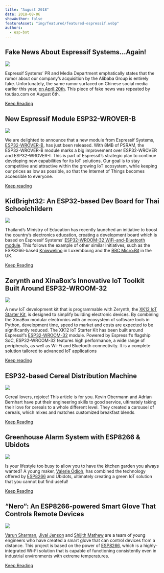 ```yaml
---
title: "August 2018"
date: 2018-08-06
showAuthor: false
featureAsset: "img/featured/featured-espressif.webp"
authors:
  - esp-bot
---
```

## Fake News About Espressif Systems…Again!

![](img/august-1.webp)

Espressif Systems’ PR and Media Department emphatically states that the rumor about our company’s acquisition by the Alibaba Group is entirely fake. Unfortunately, the same rumor surfaced on Chinese social media earlier this year, [on April 20th](https://www.espressif.com/en/media_overview/news/fake-news-about-espressif-systems?position=16&list=OaSXa-LfZyPKju7Wax3Dvue4Ar9dYpymSyB_fHaR4TM). This piece of fake news was repeated by toutiao.com on August 6th.

[Keep Reading](https://www.espressif.com/en/media_overview/news/fake-news-about-espressif-systems%E2%80%A6again?position=0&list=udSq_U0DkqhVjd-kYj3jb6D3Z9mE6UoP1QvaTkBhJpU)

## New Espressif Module ESP32-WROVER-B

![](img/august-2.webp)

We are delighted to announce that a new module from Espressif Systems, [ESP32-WROVER-B](https://www.espressif.com/sites/default/files/documentation/esp32-wrover-b_datasheet_en.pdf), has just been released. With 8MB of PSRAM, the ESP32-WROVER-B module marks a big improvement over ESP32-WROVER and ESP32-WROVER-I. This is part of Espressif’s strategic plan to continue developing new capabilities for its IoT solutions. Our goal is to stay competitive and attractive within the growing IoT ecosystem, while keeping our prices as low as possible, so that the Internet of Things becomes accessible to everyone.

[Keep reading](https://www.espressif.com/en/media_overview/news/new-espressif-module-esp32-wrover-b?position=1&list=udSq_U0DkqhVjd-kYj3jb6D3Z9mE6UoP1QvaTkBhJpU)

## KidBright32: An ESP32-based Dev Board for Thai Schoolchildern

![](img/august-3.webp)

Thailand’s Ministry of Education has recently launched an initiative to boost the country’s electronics education, creating a development board which is based on Espressif Systems’ [ESP32-WROOM-32 WiFi-and-Bluetooth module](https://www.espressif.com/en/products/hardware/esp-wroom-32/overview). This follows the example of other similar initiatives, such as the ESP8266-based [Kniwwelino](https://www.espressif.com/en/media_overview/news/kniwwelino-esp8266-based-dev-kit-children?position=5&list=hrP0fF3EwY6zPrgAtzutEQMtfFDSdjLXkNqyBm57J_g) in Luxembourg and the [BBC Micro:Bit](https://www.cnx-software.com/2015/07/07/bbc-micro-bit-educational-board-features-an-arm-cortex-m0-mcu/) in the UK.

[Keep Reading](https://www.espressif.com/en/media_overview/news/kidbright32-esp32-based-dev-board-thai-schoolchildren?position=2&list=udSq_U0DkqhVjd-kYj3jb6D3Z9mE6UoP1QvaTkBhJpU)

## Zerynth and XinaBox’s Innovative IoT Toolkit Built Around ESP32-WROOM-32

![](img/august-4.webp)

A new IoT development kit that is programmable with Zerynth, the [XK12 IoT Starter Kit](https://www.zerynth.com/blog/zerynth-and-xinabox-partnership-brings-an-innovative-iot-toolkit/), is designed to simplify building electronic devices. By combining the XinaBox modular electronics with an ecosystem of software tools in Python, development time, speed to market and costs are expected to be significantly reduced. The XK12 IoT Starter Kit has been built around Espressif’s [ESP32-WROOM-32](https://www.espressif.com/en/products/hardware/esp-wroom-32/overview) module. Powered by Espressif’s flagship SoC, ESP32-WROOM-32 features high performance, a wide range of peripherals, as well as Wi-Fi and Bluetooth connectivity. It is a complete solution tailored to advanced IoT applications

[Keep reading](https://www.espressif.com/en/media_overview/news/zerynth-and-xinabox%E2%80%99s-innovative-iot-toolkit-built-around-esp32-wroom-32?position=3&list=udSq_U0DkqhVjd-kYj3jb6D3Z9mE6UoP1QvaTkBhJpU)

## ESP32-based Cereal Distribution Machine

![](img/august-5.webp)

Cereal lovers, rejoice! This article is for you. Kevin Obermann and Adrian Bernhart have put their engineering skills to good service, ultimately taking their love for cereals to a whole different level. They created a carousel of cereals, which mixes and matches customized breakfast blends.

[Keep Reading](https://www.espressif.com/en/media_overview/news/esp32-based-cereal-distribution-machine?position=4&list=udSq_U0DkqhVjd-kYj3jb6D3Z9mE6UoP1QvaTkBhJpU)

## Greenhouse Alarm System with ESP8266 & Ubidots

![](img/august-6.webp)

Is your lifestyle too busy to allow you to have the kitchen garden you always wanted? A young maker, [Valerie Odioh](https://www.hackster.io/valerie-odioh), has combined the technology offered by [ESP8266](https://www.espressif.com/en/products/hardware/esp8266ex/overview) and Ubidots, ultimately creating a green IoT solution that you cannot but find useful!

[Keep Reading](https://www.espressif.com/en/media_overview/news/greenhouse-alarm-system-esp8266-ubidots?position=5&list=udSq_U0DkqhVjd-kYj3jb6D3Z9mE6UoP1QvaTkBhJpU)

## “Nero”: An ESP8266-powered Smart Glove That Controls Remote Devices

![](img/august-7.webp)

[Varun Sharman](https://www.hackster.io/varunsharman), [Jival Jenson](https://www.hackster.io/jival-jenson) and [Shijith Mathew](https://www.hackster.io/shijith-mathew) are a team of young engineers who have created a smart glove that can control devices from a distance. This project is based on the power of [ESP8266](https://www.espressif.com/en/products/hardware/esp8266ex/overview), which is a highly-integrated Wi-Fi solution that is capable of functioning consistently even in industrial environments with extreme temperatures.

[Keep Reading](https://www.espressif.com/en/media_overview/news/%E2%80%9Cnero%E2%80%9D-esp8266-powered-smart-glove-controls-remote-devices?position=6&list=udSq_U0DkqhVjd-kYj3jb6D3Z9mE6UoP1QvaTkBhJpU)
